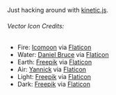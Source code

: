 Just hacking around with [kinetic.js](http://kineticjs.com/).
###### Vector Icon Credits:
* Fire: [Icomoon](http://www.flaticon.com/authors/icomoon) via [Flaticon](http://www.flaticon.com)
* Water: [Daniel Bruce](http://www.flaticon.com/authors/daniel-bruce) via [Flaticon](http://www.flaticon.com)
* Earth: [Freepik](http://www.flaticon.com/authors/freepik) via [Flaticon](http://www.flaticon.com)
* Air: [Yannick](http://www.flaticon.com/authors/yannick) via [Flaticon](http://www.flaticon.com)
* Light: [Freepik](http://www.flaticon.com/authors/freepik) via [Flaticon](http://www.flaticon.com)
* Dark: [Freepik](http://www.flaticon.com/authors/freepik) via [Flaticon](http://www.flaticon.com)